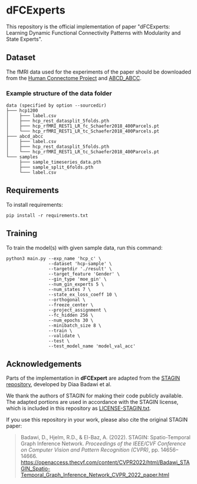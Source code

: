 # dFCExperts
This repository is the official implementation of paper "dFCExperts: Learning Dynamic Functional Connectivity Patterns with Modularity and State Experts". 


## Dataset
The fMRI data used for the experiments of the paper should be downloaded from the [Human Connectome Project](https://db.humanconnectome.org/) and [ABCD_ABCC](https://osf.io/psv5m/). 

### Example structure of the data folder
```
data (specified by option --sourcedir)
├─── hcp1200
│    ├─── label.csv
│    ├─── hcp_rest_datasplit_5folds.pth
│    ├─── hcp_rfMRI_REST1_LR_fc_Schaefer2018_400Parcels.pt
│    └─── hcp_rfMRI_REST1_LR_tc_Schaefer2018_400Parcels.pt
├─── abcd_abcc
│    ├─── label.csv
│    ├─── hcp_rest_datasplit_5folds.pth
│    └─── hcp_rfMRI_REST1_LR_tc_Schaefer2018_400Parcels.pt
└─── samples
     ├─── sample_timeseries_data.pth
     ├─── sample_split_6folds.pth
     └─── label.csv

```
   
## Requirements

To install requirements:

```setup
pip install -r requirements.txt
```


## Training

To train the model(s) with given sample data, run this command:

```train
python3 main.py --exp_name 'hcp_c' \
                --dataset 'hcp-sample' \
                --targetdir './result' \
                --target_feature 'Gender' \
                --gin_type 'moe_gin' \
                --num_gin_experts 5 \
                --num_states 7 \
                --state_ex_loss_coeff 10 \
                --orthogonal \
                --freeze_center \
                --project_assignment \
                --fc_hidden 256 \
                --num_epochs 30 \
                --minibatch_size 8 \
                --train \
                --validate \
                --test \
                --test_model_name 'model_val_acc'
```

## Acknowledgements

Parts of the implementation in **dFCExpert** are adapted from the [STAGIN repository](https://github.com/egyptdj/stagin), developed by Diaa Badawi et al.

We thank the authors of STAGIN for making their code publicly available.  
The adapted portions are used in accordance with the STAGIN license, which is included in this repository as [LICENSE-STAGIN.txt](LICENSE-STAGIN.txt).

If you use this repository in your work, please also cite the original STAGIN paper:

> Badawi, D., Hjelm, R.D., & El-Baz, A. (2022). STAGIN: Spatio-Temporal Graph Inference Network. *Proceedings of the IEEE/CVF Conference on Computer Vision and Pattern Recognition (CVPR)*, pp. 14656–14666.  
> https://openaccess.thecvf.com/content/CVPR2022/html/Badawi_STAGIN_Spatio-Temporal_Graph_Inference_Network_CVPR_2022_paper.html

